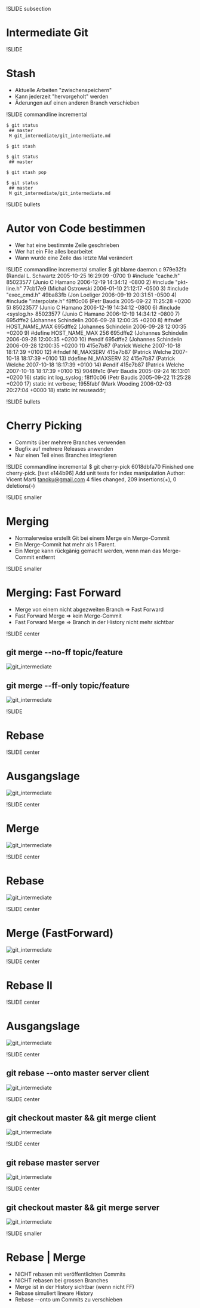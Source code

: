 !SLIDE subsection
# Intermediate Git #

!SLIDE
# Stash #

* Aktuelle Arbeiten "zwischenspeichern"
* Kann jederzeit "hervorgeholt" werden
* Äderungen auf einen anderen Branch verschieben

!SLIDE commandline incremental

    $ git status
     ## master
     M git_intermediate/git_intermediate.md

    $ git stash

    $ git status
     ## master

    $ git stash pop

    $ git status
     ## master
     M git_intermediate/git_intermediate.md

!SLIDE bullets
# Autor von Code bestimmen #

* Wer hat eine bestimmte Zeile geschrieben
* Wer hat ein File alles bearbeitet
* Wann wurde eine Zeile das letzte Mal verändert

!SLIDE commandline incremental smaller
    $ git blame daemon.c
    979e32fa (Randal L. Schwartz      2005-10-25 16:29:09 -0700    1) #include "cache.h"
    85023577 (Junio C Hamano          2006-12-19 14:34:12 -0800    2) #include "pkt-line.h"
    77cb17e9 (Michal Ostrowski        2006-01-10 21:12:17 -0500    3) #include "exec_cmd.h"
    49ba83fb (Jon Loeliger            2006-09-19 20:31:51 -0500    4) #include "interpolate.h"
    f8ff0c06 (Petr Baudis             2005-09-22 11:25:28 +0200    5)
    85023577 (Junio C Hamano          2006-12-19 14:34:12 -0800    6) #include <syslog.h>
    85023577 (Junio C Hamano          2006-12-19 14:34:12 -0800    7)
    695dffe2 (Johannes Schindelin     2006-09-28 12:00:35 +0200    8) #ifndef HOST_NAME_MAX
    695dffe2 (Johannes Schindelin     2006-09-28 12:00:35 +0200    9) #define HOST_NAME_MAX 256
    695dffe2 (Johannes Schindelin     2006-09-28 12:00:35 +0200   10) #endif
    695dffe2 (Johannes Schindelin     2006-09-28 12:00:35 +0200   11)
    415e7b87 (Patrick Welche          2007-10-18 18:17:39 +0100   12) #ifndef NI_MAXSERV
    415e7b87 (Patrick Welche          2007-10-18 18:17:39 +0100   13) #define NI_MAXSERV 32
    415e7b87 (Patrick Welche          2007-10-18 18:17:39 +0100   14) #endif
    415e7b87 (Patrick Welche          2007-10-18 18:17:39 +0100   15)
    9048fe1c (Petr Baudis             2005-09-24 16:13:01 +0200   16) static int log_syslog;
    f8ff0c06 (Petr Baudis             2005-09-22 11:25:28 +0200   17) static int verbose;
    1955fabf (Mark Wooding            2006-02-03 20:27:04 +0000   18) static int reuseaddr;

!SLIDE bullets
# Cherry Picking #

* Commits über mehrere Branches verwenden
* Bugfix auf mehrere Releases anwenden
* Nur einen Teil eines Branches integrieren

!SLIDE commandline incremental
    $ git cherry-pick 6018dbfa70
    Finished one cherry-pick.
    [test e144b96] Add unit tests for index manipulation
     Author: Vicent Marti <tanoku@gmail.com>
     4 files changed, 209 insertions(+), 0 deletions(-)

!SLIDE smaller
# Merging #

* Normalerweise erstellt Git bei einem Merge ein Merge-Commit
* Ein Merge-Commit hat mehr als 1 Parent.
* Ein Merge kann rückgänig gemacht werden, wenn man das Merge-Commit
  entfernt

!SLIDE smaller
# Merging: Fast Forward #

* Merge von einem nicht abgezweiten Branch => Fast Forward
* Fast Forward Merge => kein Merge-Commit
* Fast Forward Merge => Branch in der History nicht mehr sichtbar

!SLIDE center

## git merge --no-ff topic/feature ##
![git_intermediate](merge_no_ff.png)

## git merge --ff-only topic/feature ##
![git_intermediate](merge_ff_only.png)

!SLIDE
# Rebase #

!SLIDE center
# Ausgangslage #
![git_intermediate](rebase-0.png)

!SLIDE center
# Merge #
![git_intermediate](rebase-1.png)

!SLIDE center
# Rebase #
![git_intermediate](rebase-2.png)

!SLIDE center
# Merge (FastForward) #
![git_intermediate](rebase-3.png)

!SLIDE center
# Rebase II #

!SLIDE center
# Ausgangslage #
![git_intermediate](rebase2-0.png)

!SLIDE center
## git rebase --onto master server client ##
![git_intermediate](rebase2-1.png)

!SLIDE center
## git checkout master && git merge client ##
![git_intermediate](rebase2-2.png)

!SLIDE center
## git rebase master server ##
![git_intermediate](rebase2-3.png)

!SLIDE center
## git checkout master && git merge server ##
![git_intermediate](rebase2-4.png)


!SLIDE smaller
# Rebase | Merge #

* NICHT rebasen mit veröffentlichten Commits
* NICHT rebasen bei grossen Branches
* Merge ist in der History sichtbar (wenn nicht FF)
* Rebase simuliert lineare History
* Rebase --onto um Commits zu verschieben
